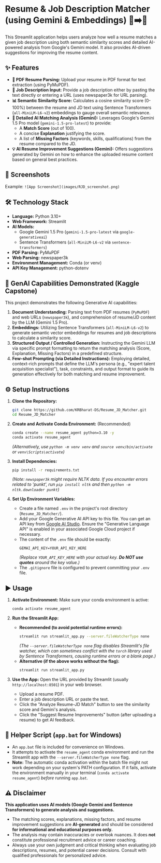 # Resume & Job Description Matcher (using Gemini & Embeddings) 📄➡️🎯

This Streamlit application helps users analyze how well a resume matches a given job description using both semantic similarity scores and detailed AI-powered analysis from Google's Gemini model. It also provides AI-driven suggestions for improving the resume content.

## ✨ Features

*   **📄 PDF Resume Parsing:** Upload your resume in PDF format for text extraction (using PyMuPDF).
*   **📝 Job Description Input:** Provide a job description either by pasting the text directly or entering a URL (uses newspaper3k for URL parsing).
*   **📊 Semantic Similarity Score:** Calculates a cosine similarity score (0-100%) between the resume and JD text using Sentence Transformers (`all-MiniLM-L6-v2`) embeddings to gauge overall semantic relevance.
*   **🤖 Detailed AI Matching Analysis (Gemini):** Leverages Google's Gemini 1.5 Pro model (`gemini-1.5-pro-latest`) to provide:
    *   A **Match Score** (out of 100).
    *   A concise **Explanation** justifying the score.
    *   A list of **Missing Factors** (keywords, skills, qualifications) from the resume compared to the JD.
*   **💡 AI Resume Improvement Suggestions (Gemini):** Offers suggestions generated by Gemini on how to enhance the uploaded resume content based on general best practices.

## 📸 Screenshots


Example:
`![App Screenshot](images/RJD_screenshot.png)`

## 🛠️ Technology Stack

*   **Language:** Python 3.10+
*   **Web Framework:** Streamlit
*   **AI Models:**
    *   Google Gemini 1.5 Pro (`gemini-1.5-pro-latest` via `google-generativeai`)
    *   Sentence Transformers (`all-MiniLM-L6-v2` via `sentence-transformers`)
*   **PDF Parsing:** PyMuPDF
*   **Web Parsing:** newspaper3k
*   **Environment Management:** Conda (or venv)
*   **API Key Management:** python-dotenv

## 🧠 GenAI Capabilities Demonstrated (Kaggle Capstone)

This project demonstrates the following Generative AI capabilities:

1.  **Document Understanding:** Parsing text from PDF resumes (`PyMuPDF`) and web URLs (`newspaper3k`), and comprehension of resume/JD content by the LLM (Gemini 1.5 Pro).
2.  **Embeddings:** Utilizing Sentence Transformers (`all-MiniLM-L6-v2`) to generate semantic vector embeddings for resumes and job descriptions to calculate a similarity score.
3.  **Structured Output / Controlled Generation:** Instructing the Gemini LLM via specific prompt formatting to return the matching analysis (Score, Explanation, Missing Factors) in a predefined structure.
4.  **Few-shot Prompting (via Detailed Instructions):** Employing detailed, context-rich prompts that define the LLM's persona (e.g., "expert talent acquisition specialist"), task, constraints, and output format to guide its generation effectively for both matching and resume improvement.

## ⚙️ Setup Instructions

1.  **Clone the Repository:**
    ```bash
    git clone https://github.com/KRBharat-DS/Resume_JD_Matcher.git
    cd Resume_JD_Matcher
    ```

2.  **Create and Activate Conda Environment:** (Recommended)
    ```bash
    conda create --name resume_agent python=3.10 -y
    conda activate resume_agent
    ```
    *(Alternatively, use `python -m venv venv` and `source venv/bin/activate` or `venv\Scripts\activate`)*

3.  **Install Dependencies:**
    ```bash
    pip install -r requirements.txt
    ```
    *(Note: `newspaper3k` might require NLTK data. If you encounter errors related to 'punkt', run `pip install nltk` and then `python -m nltk.downloader punkt`)*

4.  **Set Up Environment Variables:**
    *   Create a file named `.env` in the project's root directory (`Resume_JD_Matcher/`).
    *   Add your Google Generative AI API key to this file. You can get an API key from [Google AI Studio](https://aistudio.google.com/app/apikey). Ensure the "Generative Language API" is enabled in your associated Google Cloud project if necessary.
    *   The content of the `.env` file should be exactly:
        ```dotenv
        GEMAI_API_KEY=YOUR_API_KEY_HERE
        ```
        *(Replace `YOUR_API_KEY_HERE` with your actual key. **Do NOT use quotes** around the key value.)*
    *   The `.gitignore` file is configured to prevent committing your `.env` file.

## ▶️ Usage

1.  **Activate Environment:** Make sure your conda environment is active:
    ```bash
    conda activate resume_agent
    ```

2.  **Run the Streamlit App:**
    *   **Recommended (to avoid potential runtime errors):**
        ```bash
        streamlit run streamlit_app.py --server.fileWatcherType none
        ```
        *(The `--server.fileWatcherType none` flag disables Streamlit's file watcher, which can sometimes conflict with the `torch` library used by Sentence Transformers, causing runtime errors or a blank page.)*
    *   **Alternative (if the above works without the flag):**
        ```bash
        streamlit run streamlit_app.py
        ```

3.  **Use the App:** Open the URL provided by Streamlit (usually `http://localhost:8501`) in your web browser.
    *   Upload a resume PDF.
    *   Enter a job description URL or paste the text.
    *   Click the "Analyze Resume-JD Match" button to see the similarity score and Gemini's analysis.
    *   Click the "Suggest Resume Improvements" button (after uploading a resume) to get AI feedback.

## 🚀 Helper Script (`app.bat` for Windows)

*   An `app.bat` file is included for convenience on Windows.
*   It attempts to activate the `resume_agent` conda environment and run the Streamlit app with the `--server.fileWatcherType none` flag.
*   **Note:** The automatic conda activation within the batch file might not work depending on your system's PATH configuration. If it fails, activate the environment manually in your terminal (`conda activate resume_agent`) *before* running `app.bat`.

## ⚠️ Disclaimer

**This application uses AI models (Google Gemini and Sentence Transformers) to generate analysis and suggestions.**

*   The matching scores, explanations, missing factors, and resume improvement suggestions are **AI-generated** and should be considered **for informational and educational purposes only.**
*   The analysis may contain inaccuracies or overlook nuances. It does **not** constitute professional recruitment advice or career coaching.
*   Always use your own judgment and critical thinking when evaluating job descriptions, resumes, and potential career decisions. Consult with qualified professionals for personalized advice.
